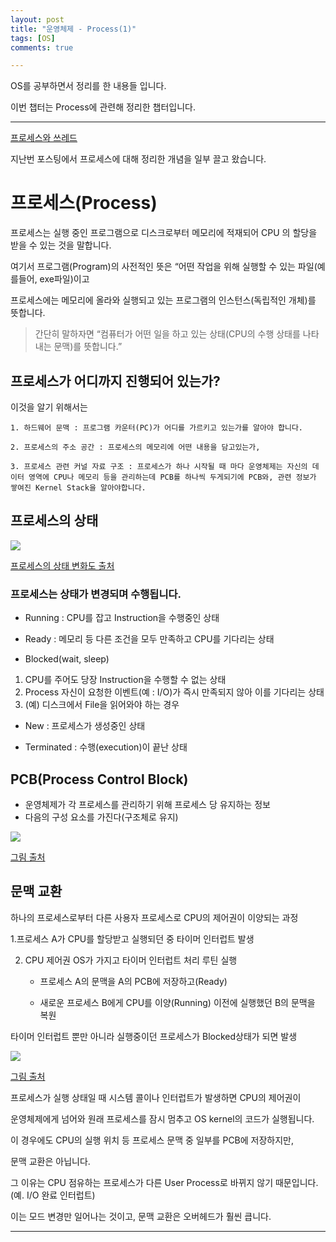```yaml
---
layout: post
title: "운영체제 - Process(1)"
tags: [OS]
comments: true

---
```


OS를 공부하면서 정리를 한 내용들 입니다.<br>

이번 챕터는 Process에 관련해 정리한 챕터입니다.

---

<a href ="https://junghyun100.github.io/%ED%94%84%EB%A1%9C%EC%84%B8%EC%8A%A4%EC%99%80-%EC%8A%A4%EB%A0%88%EB%93%9C/"> 프로세스와 쓰레드</a>

지난번 포스팅에서 프로세스에 대해 정리한 개념을 일부 끌고 왔습니다.

# 프로세스(Process)

프로세스는 실행 중인 프로그램으로 디스크로부터 메모리에 적재되어 CPU 의 할당을 받을 수 있는 것을 말합니다.

여기서 프로그램(Program)의 사전적인 뜻은 “어떤 작업을 위해 실행할 수 있는 파일(예를들어, exe파일)이고

프로세스에는 메모리에 올라와 실행되고 있는 프로그램의 인스턴스(독립적인 개체)를 뜻합니다.

> 간단히 말하자면 “컴퓨터가 어떤 일을 하고 있는 상태(CPU의 수행 상태를 나타내는 문맥)를 뜻합니다.”

## 프로세스가 어디까지 진행되어 있는가? 

이것을 알기 위해서는 

    1. 하드웨어 문맥 : 프로그램 카운터(PC)가 어디를 가르키고 있는가를 알아야 합니다.

    2. 프로세스의 주소 공간 : 프로세스의 메모리에 어떤 내용을 담고있는가,

    3. 프로세스 관련 커널 자료 구조 : 프로세스가 하나 시작될 때 마다 운영체제는 자신의 데이터 영역에 CPU나 메모리 등을 관리하는데 PCB를 하나씩 두게되기에 PCB와, 관련 정보가 쌓여진 Kernel Stack을 알아야합니다.

## 프로세스의 상태

<img src ="https://eunhyejung.github.io/assets/contents/content07.PNG">

<a href= "https://eunhyejung.github.io/os/2018/07/08/operatingsystem-study06.html">프로세스의 상태 변화도 출처</a>

### 프로세스는 상태가 변경되며 수행됩니다.

* Running : CPU를 잡고 Instruction을 수행중인 상태

* Ready : 메모리 등 다른 조건을 모두 만족하고 CPU를 기다리는 상태

* Blocked(wait, sleep)

1. CPU를 주어도 당장 Instruction을 수행할 수 없는 상태<br> 
2. Process 자신이 요청한 이벤트(예 : I/O)가 즉시 만족되지 않아 이를 기다리는 상태
3. (예) 디스크에서 File을 읽어와야 하는 경우

* New : 프로세스가 생성중인 상태

* Terminated : 수행(execution)이 끝난 상태

## PCB(Process Control Block)

* 운영체제가 각 프로세스를 관리하기 위해 프로세스 당 유지하는 정보
* 다음의 구성 요소를 가진다(구조체로 유지)

<img src = "https://t1.daumcdn.net/cfile/tistory/99F6404A5B00FF8D16">

<a href= "https://getchan.github.io/cs/OS_4/">그림 출처</a>

## 문맥 교환

하나의 프로세스로부터 다른 사용자 프로세스로 CPU의 제어권이 이양되는 과정

1.프로세스 A가 CPU를 할당받고 실행되던 중 타이머 인터럽트 발생

2. CPU 제어권 OS가 가지고 타이머 인터럽트 처리 루틴 실행

    - 프로세스 A의 문맥을 A의 PCB에 저장하고(Ready)

    - 새로운 프로세스 B에게 CPU를 이양(Running) 이전에 실행했던 B의 문맥을 복원

타이머 인터럽트 뿐만 아니라 실행중이던 프로세스가 Blocked상태가 되면 발생

<img src = "https://t1.daumcdn.net/cfile/tistory/998D6B3B5B00FF8D09">

<a href= "https://getchan.github.io/cs/OS_4/">그림 출처</a>

프로세스가 실행 상태일 때 시스템 콜이나 인터럽트가 발생하면 CPU의 제어권이 

운영체제에게 넘어와 원래 프로세스를 잠시 멈추고 OS kernel의 코드가 실행됩니다. 

이 경우에도 CPU의 실행 위치 등 프로세스 문맥 중 일부를 PCB에 저장하지만, 

문맥 교환은 아닙니다.

그 이유는 CPU 점유하는 프로세스가 다른 User Process로 바뀌지 않기 때문입니다. (예. I/O 완료 인터럽트)

이는 모드 변경만 일어나는 것이고, 문맥 교환은 오버헤드가 훨씬 큽니다.

---
